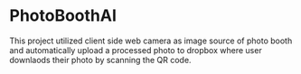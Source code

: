 # PhotoBoothAI
This project utilized client side web camera as image source of photo booth and automatically upload a processed photo to dropbox where user downlaods their photo by scanning the QR code.
